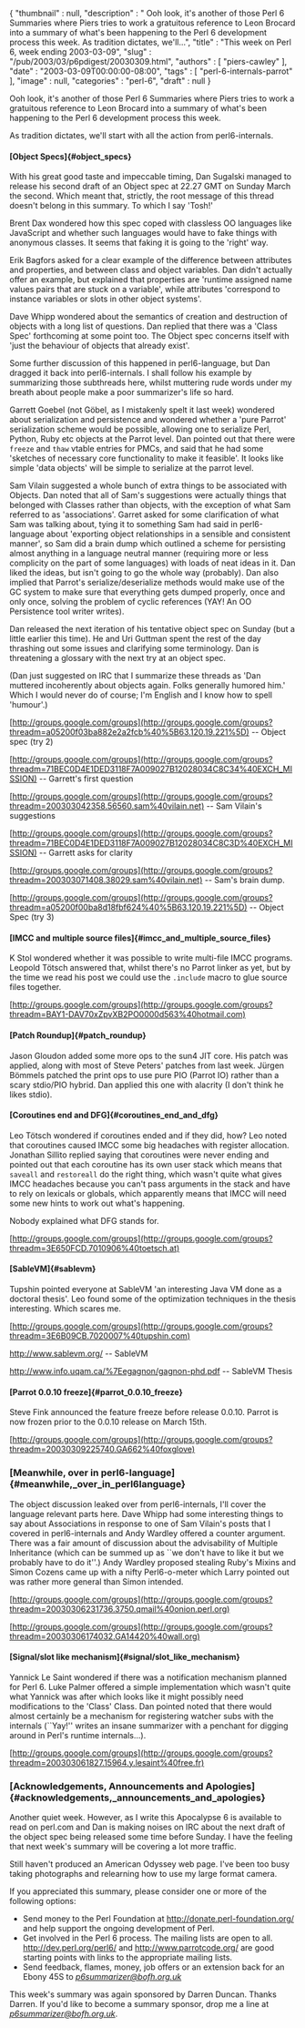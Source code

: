{
   "thumbnail" : null,
   "description" : " Ooh look, it's another of those Perl 6 Summaries where Piers tries to work a gratuitous reference to Leon Brocard into a summary of what's been happening to the Perl 6 development process this week. As tradition dictates, we'll...",
   "title" : "This week on Perl 6, week ending 2003-03-09",
   "slug" : "/pub/2003/03/p6pdigest/20030309.html",
   "authors" : [
      "piers-cawley"
   ],
   "date" : "2003-03-09T00:00:00-08:00",
   "tags" : [
      "perl-6-internals-parrot"
   ],
   "image" : null,
   "categories" : "perl-6",
   "draft" : null
}





Ooh look, it's another of those Perl 6 Summaries where Piers tries to
work a gratuitous reference to Leon Brocard into a summary of what's
been happening to the Perl 6 development process this week.

As tradition dictates, we'll start with all the action from
perl6-internals.

#### [Object Specs]{#object_specs}

With his great good taste and impeccable timing, Dan Sugalski managed to
release his second draft of an Object spec at 22.27 GMT on Sunday March
the second. Which meant that, strictly, the root message of this thread
doesn't belong in this summary. To which I say 'Tosh!'

Brent Dax wondered how this spec coped with classless OO languages like
JavaScript and whether such languages would have to fake things with
anonymous classes. It seems that faking it is going to the 'right' way.

Erik Bagfors asked for a clear example of the difference between
attributes and properties, and between class and object variables. Dan
didn't actually offer an example, but explained that properties are
'runtime assigned name values pairs that are stuck on a variable', while
attributes 'correspond to instance variables or slots in other object
systems'.

Dave Whipp wondered about the semantics of creation and destruction of
objects with a long list of questions. Dan replied that there was a
'Class Spec' forthcoming at some point too. The Object spec concerns
itself with 'just the behaviour of objects that already exist'.

Some further discussion of this happened in perl6-language, but Dan
dragged it back into perl6-internals. I shall follow his example by
summarizing those subthreads here, whilst muttering rude words under my
breath about people make a poor summarizer's life so hard.

Garrett Goebel (not Göbel, as I mistakenly spelt it last week) wondered
about serialization and persistence and wondered whether a 'pure Parrot'
serialization scheme would be possible, allowing one to serialize Perl,
Python, Ruby etc objects at the Parrot level. Dan pointed out that there
were `freeze` and `thaw` vtable entries for PMCs, and said that he had
some 'sketches of necessary core functionality to make it feasible'. It
looks like simple 'data objects' will be simple to serialize at the
parrot level.

Sam Vilain suggested a whole bunch of extra things to be associated with
Objects. Dan noted that all of Sam's suggestions were actually things
that belonged with Classes rather than objects, with the exception of
what Sam referred to as 'associations'. Garret asked for some
clarification of what Sam was talking about, tying it to something Sam
had said in perl6-language about 'exporting object relationships in a
sensible and consistent manner', so Sam did a brain dump which outlined
a scheme for persisting almost anything in a language neutral manner
(requiring more or less complicity on the part of some languages) with
loads of neat ideas in it. Dan liked the ideas, but isn't going to go
the whole way (probably). Dan also implied that Parrot's
serialize/deserialize methods would make use of the GC system to make
sure that everything gets dumped properly, once and only once, solving
the problem of cyclic references (YAY! An OO Persistence tool writer
writes).

Dan released the next iteration of his tentative object spec on Sunday
(but a little earlier this time). He and Uri Guttman spent the rest of
the day thrashing out some issues and clarifying some terminology. Dan
is threatening a glossary with the next try at an object spec.

(Dan just suggested on IRC that I summarize these threads as 'Dan
muttered incoherently about objects again. Folks generally humored him.'
Which I would never do of course; I'm English and I know how to spell
'humour'.)

[http://groups.google.com/groups](http://groups.google.com/groups?threadm=a05200f03ba882e2a2fcb%40%5B63.120.19.221%5D)
-- Object spec (try 2)

[http://groups.google.com/groups](http://groups.google.com/groups?threadm=71BEC0D4E1DED3118F7A009027B12028034C8C34%40EXCH_MISSION)
-- Garrett's first question

[http://groups.google.com/groups](http://groups.google.com/groups?threadm=200303042358.56560.sam%40vilain.net)
-- Sam Vilain's suggestions

[http://groups.google.com/groups](http://groups.google.com/groups?threadm=71BEC0D4E1DED3118F7A009027B12028034C8C3D%40EXCH_MISSION)
-- Garrett asks for clarity

[http://groups.google.com/groups](http://groups.google.com/groups?threadm=200303071408.38029.sam%40vilain.net)
-- Sam's brain dump.

[http://groups.google.com/groups](http://groups.google.com/groups?threadm=a05200f00ba8d18fbf624%40%5B63.120.19.221%5D)
-- Object Spec (try 3)

#### [IMCC and multiple source files]{#imcc_and_multiple_source_files}

K Stol wondered whether it was possible to write multi-file IMCC
programs. Leopold Tötsch answered that, whilst there's no Parrot linker
as yet, but by the time we read his post we could use the `.include`
macro to glue source files together.

[http://groups.google.com/groups](http://groups.google.com/groups?threadm=BAY1-DAV70xZpvXB2PO0000d563%40hotmail.com)

#### [Patch Roundup]{#patch_roundup}

Jason Gloudon added some more ops to the sun4 JIT core. His patch was
applied, along with most of Steve Peters' patches from last week. Jürgen
Bömmels patched the print ops to use pure PIO (Parrot IO) rather than a
scary stdio/PIO hybrid. Dan applied this one with alacrity (I don't
think he likes stdio).

#### [Coroutines end and DFG]{#coroutines_end_and_dfg}

Leo Tötsch wondered if coroutines ended and if they did, how? Leo noted
that coroutines caused IMCC some big headaches with register allocation.
Jonathan Sillito replied saying that coroutines were never ending and
pointed out that each coroutine has its own user stack which means that
`saveall` and `restoreall` do the right thing, which wasn't quite what
gives IMCC headaches because you can't pass arguments in the stack and
have to rely on lexicals or globals, which apparently means that IMCC
will need some new hints to work out what's happening.

Nobody explained what DFG stands for.

[http://groups.google.com/groups](http://groups.google.com/groups?threadm=3E650FCD.7010906%40toetsch.at)

#### [SableVM]{#sablevm}

Tupshin pointed everyone at SableVM 'an interesting Java VM done as a
doctoral thesis'. Leo found some of the optimization techniques in the
thesis interesting. Which scares me.

[http://groups.google.com/groups](http://groups.google.com/groups?threadm=3E6B09CB.7020007%40tupshin.com)

<http://www.sablevm.org/> -- SableVM

<http://www.info.uqam.ca/%7Eegagnon/gagnon-phd.pdf> -- SableVM Thesis

#### [Parrot 0.0.10 freeze]{#parrot_0.0.10_freeze}

Steve Fink announced the feature freeze before release 0.0.10. Parrot is
now frozen prior to the 0.0.10 release on March 15th.

[http://groups.google.com/groups](http://groups.google.com/groups?threadm=20030309225740.GA662%40foxglove)

### [Meanwhile, over in perl6-language]{#meanwhile,_over_in_perl6language}

The object discussion leaked over from perl6-internals, I'll cover the
language relevant parts here. Dave Whipp had some interesting things to
say about Associations in response to one of Sam Vilain's posts that I
covered in perl6-internals and Andy Wardley offered a counter argument.
There was a fair amount of discussion about the advisability of Multiple
Inheritance (which can be summed up as \`\`we don't have to like it but
we probably have to do it''.) Andy Wardley proposed stealing Ruby's
Mixins and Simon Cozens came up with a nifty Perl6-o-meter which Larry
pointed out was rather more general than Simon intended.

[http://groups.google.com/groups](http://groups.google.com/groups?threadm=20030306231736.3750.qmail%40onion.perl.org)

[http://groups.google.com/groups](http://groups.google.com/groups?threadm=20030306174032.GA14420%40wall.org)

#### [Signal/slot like mechanism]{#signal/slot_like_mechanism}

Yannick Le Saint wondered if there was a notification mechanism planned
for Perl 6. Luke Palmer offered a simple implementation which wasn't
quite what Yannick was after which looks like it might possibly need
modifications to the 'Class' Class. Dan pointed noted that there would
almost certainly be a mechanism for registering watcher subs with the
internals (\`\`Yay!'' writes an insane summarizer with a penchant for
digging around in Perl's runtime internals...).

[http://groups.google.com/groups](http://groups.google.com/groups?threadm=200303061827.15964.y.lesaint%40free.fr)

### [Acknowledgements, Announcements and Apologies]{#acknowledgements,_announcements_and_apologies}

Another quiet week. However, as I write this Apocalypse 6 is available
to read on perl.com and Dan is making noises on IRC about the next draft
of the object spec being released some time before Sunday. I have the
feeling that next week's summary will be covering a lot more traffic.

Still haven't produced an American Odyssey web page. I've been too busy
taking photographs and relearning how to use my large format camera.

If you appreciated this summary, please consider one or more of the
following options:

-   Send money to the Perl Foundation at
    <http://donate.perl-foundation.org/> and help support the ongoing
    development of Perl.
-   Get involved in the Perl 6 process. The mailing lists are open to
    all. <http://dev.perl.org/perl6/> and <http://www.parrotcode.org/>
    are good starting points with links to the appropriate mailing
    lists.
-   Send feedback, flames, money, job offers or an extension back for an
    Ebony 45S to *<p6summarizer@bofh.org.uk>*

This week's summary was again sponsored by Darren Duncan. Thanks Darren.
If you'd like to become a summary sponsor, drop me a line at
*<p6summarizer@bofh.org.uk>*.


